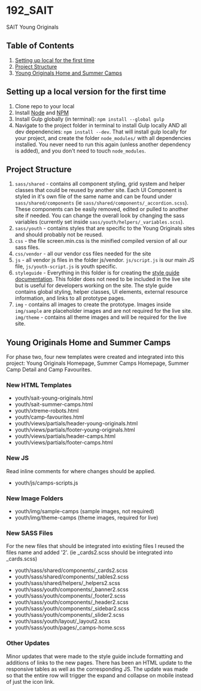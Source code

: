 # 192_SAIT
SAIT Young Originals

## Table of Contents
1. [Setting up local for the first time](#setting-up-a-local-version-for-the-first-time)
2. [Project Structure](#project-structure)
2. [Young Originals Home and Summer Camps](#young-originals-home-and-summer-camps)

## Setting up a local version for the first time
1. Clone repo to your local
2. Install [Node](https://nodejs.org/en/) and [NPM](https://nodejs.org/en/download/)
3. Install Gulp globally (in terminal): `npm install --global gulp`
4. Navigate to the project folder in terminal to install Gulp locally AND all dev dependencies: `npm install --dev`. That will install gulp locally for your project, and create the folder `node_modules/` with all dependencies installed. You never need to run this again (unless another dependency is added), and you don't need to touch `node_modules`.

## Project Structure
1. `sass/shared` - contains all component styling, grid system and helper classes that could be reused by another site. Each UI Component is styled in it's own file of the same name and can be found under `sass/shared/components` (ie `sass/shared/components/_accordion.scss`). These components can be easily removed, edited or pulled to another site if needed. You can change the overall look by changing the sass variables (currently set inside `sass/youth/helpers/_variables.scss`).
2. `sass/youth` - contains styles that are specific to the Young Originals sites and should probably not be reused. 
3. `css` - the file screen.min.css is the minified compiled version of all our sass files. 
4. `css/vendor` - all our vendor css files needed for the site
5. `js` - all vendor js files in the folder js/vendor. `js/script.js` is our main JS file, `js/youth-script.js` is youth specific.
6. `styleguide` - Everything in this folder is for creating the [style guide documentation](http://review.sait.git.resolutionim.com/youth/styleguide). This folder does not need to be included in the live site but is useful for developers working on the site. The style guide contains global styling, helper classes, UI elements, external resource information, and links to all prototype pages. 
7. `img` - contains all images to create the prototype. Images inside `img/sample` are placeholder images and are not required for the live site. `img/theme` - contains all theme images and will be required for the live site. 

## Young Originals Home and Summer Camps
For phase two, four new templates were created and integrated into this project: Young Originals Homepage, Summer Camps Homepage, Summer Camp Detail and Camp Favourites.

### New HTML Templates
- youth/sait-young-originals.html
- youth/sait-summer-camps.html
- youth/xtreme-robots.html
- youth/camp-favourites.html
- youth/views/partials/header-young-originals.html
- youth/views/partials/footer-young-originals.html
- youth/views/partials/header-camps.html
- youth/views/partials/footer-camps.html

### New JS
Read inline comments for where changes should be applied. 
- youth/js/camps-scripts.js

### New Image Folders
- youth/img/sample-camps (sample images, not required)
- youth/img/theme-camps (theme images, required for live)

### New SASS Files
For the new files that should be integrated into existing files I reused the files name and added '2'. (ie _cards2.scss should be integrated into _cards.scss)
- youth/sass/shared/components/_cards2.scss 
- youth/sass/shared/components/_tables2.scss
- youth/sass/shared/helpers/_helpers2.scss
- youth/sass/youth/components/_banner2.scss
- youth/sass/youth/components/_footer2.scss
- youth/sass/youth/components/_header2.scss
- youth/sass/youth/components/_sidebar2.scss
- youth/sass/youth/components/_slider2.scss
- youth/sass/youth/layout/_layout2.scss
- youth/sass/youth/pages/_camps-home.scss

### Other Updates
Minor updates that were made to the style guide include formatting and additions of links to the new pages. There has been an HTML update to the responsive tables as well as the corresponding JS. The update was made so that the entire row will trigger the expand and collapse on mobile instead of just the icon link.






